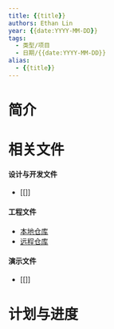 ```yaml
---
title: {{title}}
authors: Ethan Lin
year: {{date:YYYY-MM-DD}}
tags:
  - 类型/项目 
  - 日期/{{date:YYYY-MM-DD}} 
alias:
  - {{title}}
---
```



# 简介




# 相关文件

#### 设计与开发文件
- [[]]

#### 工程文件
- [本地仓库](file://~)
- [远程仓库](https://)

#### 演示文件
- [[]]



# 计划与进度

